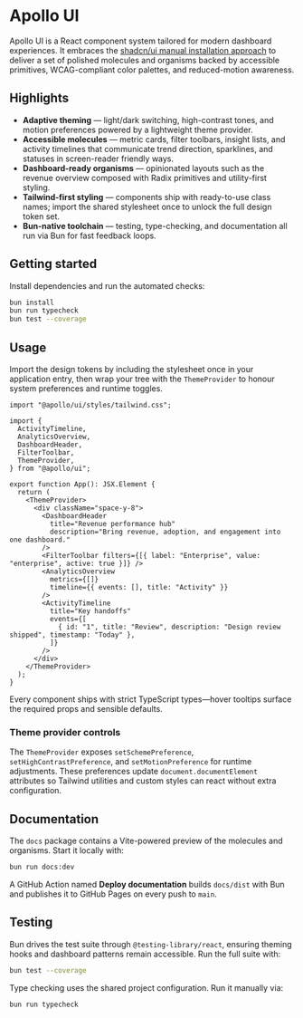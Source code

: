 # Apollo UI

Apollo UI is a React component system tailored for modern dashboard experiences. It embraces the [shadcn/ui manual installation approach](https://ui.shadcn.com/docs/installation/manual) to deliver a set of polished molecules and organisms backed by accessible primitives, WCAG-compliant color palettes, and reduced-motion awareness.

## Highlights

- **Adaptive theming** — light/dark switching, high-contrast tones, and motion preferences powered by a lightweight theme provider.
- **Accessible molecules** — metric cards, filter toolbars, insight lists, and activity timelines that communicate trend direction, sparklines, and statuses in screen-reader friendly ways.
- **Dashboard-ready organisms** — opinionated layouts such as the revenue overview composed with Radix primitives and utility-first styling.
- **Tailwind-first styling** — components ship with ready-to-use class names; import the shared stylesheet once to unlock the full design token set.
- **Bun-native toolchain** — testing, type-checking, and documentation all run via Bun for fast feedback loops.

## Getting started

Install dependencies and run the automated checks:

```bash
bun install
bun run typecheck
bun test --coverage
```

## Usage

Import the design tokens by including the stylesheet once in your application entry, then wrap your tree with the `ThemeProvider` to honour system preferences and runtime toggles.

```tsx
import "@apollo/ui/styles/tailwind.css";

import {
  ActivityTimeline,
  AnalyticsOverview,
  DashboardHeader,
  FilterToolbar,
  ThemeProvider,
} from "@apollo/ui";

export function App(): JSX.Element {
  return (
    <ThemeProvider>
      <div className="space-y-8">
        <DashboardHeader
          title="Revenue performance hub"
          description="Bring revenue, adoption, and engagement into one dashboard."
        />
        <FilterToolbar filters={[{ label: "Enterprise", value: "enterprise", active: true }]} />
        <AnalyticsOverview
          metrics={[]}
          timeline={{ events: [], title: "Activity" }}
        />
        <ActivityTimeline
          title="Key handoffs"
          events={[
            { id: "1", title: "Review", description: "Design review shipped", timestamp: "Today" },
          ]}
        />
      </div>
    </ThemeProvider>
  );
}
```

Every component ships with strict TypeScript types—hover tooltips surface the required props and sensible defaults.

### Theme provider controls

The `ThemeProvider` exposes `setSchemePreference`, `setHighContrastPreference`, and `setMotionPreference` for runtime adjustments. These preferences update `document.documentElement` attributes so Tailwind utilities and custom styles can react without extra configuration.

## Documentation

The `docs` package contains a Vite-powered preview of the molecules and organisms. Start it locally with:

```bash
bun run docs:dev
```

A GitHub Action named **Deploy documentation** builds `docs/dist` with Bun and publishes it to GitHub Pages on every push to `main`.

## Testing

Bun drives the test suite through `@testing-library/react`, ensuring theming hooks and dashboard patterns remain accessible. Run the full suite with:

```bash
bun test --coverage
```

Type checking uses the shared project configuration. Run it manually via:

```bash
bun run typecheck
```

